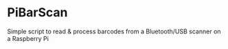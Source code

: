 # PiBarScan
Simple script to read &amp; process barcodes from a Bluetooth/USB scanner on a Raspberry Pi 
